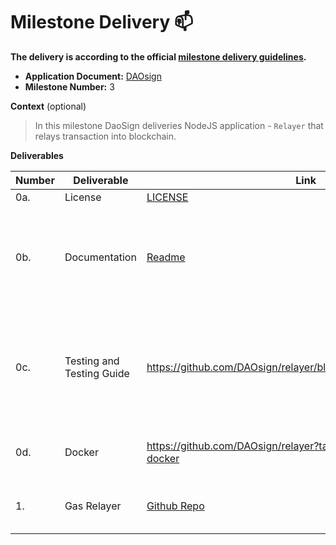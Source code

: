 # Milestone Delivery :mailbox:



**The delivery is according to the official [milestone delivery guidelines](https://github.com/w3f/Grants-Program/blob/master/docs/Support%20Docs/milestone-deliverables-guidelines.md).**  

* **Application Document:** [DAOsign](https://github.com/w3f/Grants-Program/blob/master/applications/DAOsign.md)
* **Milestone Number:** 3

**Context** (optional)
> In this milestone DaoSign deliveries NodeJS application - `Relayer` that relays transaction into blockchain.

**Deliverables**


| Number | Deliverable | Link | Notes |
| ------------- | ------------- | ------------- |------------- |
|    0a. | License | [LICENSE](https://github.com/DAOsign/relayer/blob/main/LICENSE) | Apache 2.0 |
|    0b. | Documentation                   | [Readme](https://github.com/DAOsign/relayer/blob/main/README.md) | Instructions how to build and run Relayer. Also describes Environment Variables |
| 0c.    | Testing and Testing Guide |         https://github.com/DAOsign/relayer/blob/main/README.md#testing                                                                                                              | Unit tests to ensure functionality and robustness. The guide describe how to run these tests.        |
| 0d.    | Docker                    |   https://github.com/DAOsign/relayer?tab=readme-ov-file#with-docker                                                                                                                     | Dockerfile that can be used to run Relayer
|     1. | Gas Relayer             | [Github Repo](https://github.com/DAOsign/relayer)    | Off-chain service for relaying transactions |

